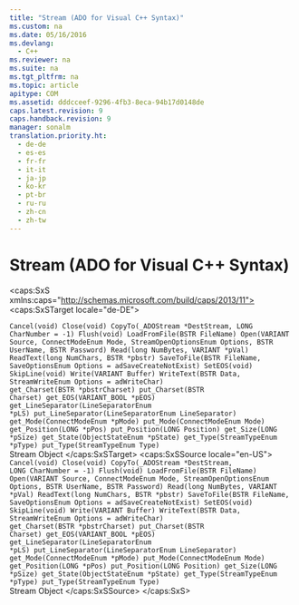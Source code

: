 ```yaml
---
title: "Stream (ADO for Visual C++ Syntax)"
ms.custom: na
ms.date: 05/16/2016
ms.devlang: 
  - C++
ms.reviewer: na
ms.suite: na
ms.tgt_pltfrm: na
ms.topic: article
apitype: COM
ms.assetid: dddcceef-9296-4fb3-8eca-94b17d0148de
caps.latest.revision: 9
caps.handback.revision: 9
manager: sonalm
translation.priority.ht: 
  - de-de
  - es-es
  - fr-fr
  - it-it
  - ja-jp
  - ko-kr
  - pt-br
  - ru-ru
  - zh-cn
  - zh-tw
---
```

# Stream (ADO for Visual C++ Syntax)
<?xml version="1.0" encoding="utf-8"?>
<caps:SxS xmlns:caps="http://schemas.microsoft.com/build/caps/2013/11">
  <caps:SxSTarget locale="de-DE">
    <developerReferenceWithoutSyntaxDocument xsi:schemaLocation="http://ddue.schemas.microsoft.com/authoring/2003/5 http://dduestorage.blob.core.windows.net/ddueschema/developer.xsd" xmlns="http://ddue.schemas.microsoft.com/authoring/2003/5" xmlns:xlink="http://www.w3.org/1999/xlink" xmlns:xsi="http://www.w3.org/2001/XMLSchema-instance">
      <introduction></introduction>
      <section>
        <title>
          <caps:sentence sentenceid="a9ac5a6cc3cbe84f9c18323af2b9007f" id="tgt1" class="tgtSentence">Methods</caps:sentence>
        </title>
        <content>
          <code>Cancel(void)
Close(void)
CopyTo(_ADOStream *DestStream, LONG CharNumber = -1)
Flush(void)
LoadFromFile(BSTR FileName)
Open(VARIANT Source, ConnectModeEnum Mode, StreamOpenOptionsEnum Options, BSTR UserName, BSTR Password)
Read(long NumBytes, VARIANT *pVal)
ReadText(long NumChars, BSTR *pbstr)
SaveToFile(BSTR FileName, SaveOptionsEnum Options = adSaveCreateNotExist)
SetEOS(void)
SkipLine(void)
Write(VARIANT Buffer)
WriteText(BSTR Data, StreamWriteEnum Options = adWriteChar)</code>
        </content>
      </section>
      <section>
        <title>
          <caps:sentence sentenceid="74693d2fc58b46bd06410f278e39aa71" id="tgt2" class="tgtSentence">Properties</caps:sentence>
        </title>
        <content>
          <code>get_Charset(BSTR *pbstrCharset)
put_Charset(BSTR Charset)
get_EOS(VARIANT_BOOL *pEOS)
get_LineSeparator(LineSeparatorEnum *pLS)
put_LineSeparator(LineSeparatorEnum LineSeparator)
get_Mode(ConnectModeEnum *pMode)
put_Mode(ConnectModeEnum Mode)
get_Position(LONG *pPos)
put_Position(LONG Position)
get_Size(LONG *pSize)
get_State(ObjectStateEnum *pState)
get_Type(StreamTypeEnum *pType)
put_Type(StreamTypeEnum Type)</code>
        </content>
      </section>
      <relatedTopics>
        <link xlink:href="0514531f-009d-4519-abc3-d727014a39f1">Stream Object</link>
      </relatedTopics>
    </developerReferenceWithoutSyntaxDocument>
  </caps:SxSTarget>
  <caps:SxSSource locale="en-US">
    <developerReferenceWithoutSyntaxDocument xsi:schemaLocation="http://ddue.schemas.microsoft.com/authoring/2003/5 http://dduestorage.blob.core.windows.net/ddueschema/developer.xsd" xmlns="http://ddue.schemas.microsoft.com/authoring/2003/5" xmlns:xlink="http://www.w3.org/1999/xlink" xmlns:xsi="http://www.w3.org/2001/XMLSchema-instance">
      <introduction></introduction>
      <section>
        <title>
          <caps:sentence id="src1" class="srcSentence">Methods</caps:sentence>
        </title>
        <content>
          <code>Cancel(void)
Close(void)
CopyTo(_ADOStream *DestStream, LONG CharNumber = -1)
Flush(void)
LoadFromFile(BSTR FileName)
Open(VARIANT Source, ConnectModeEnum Mode, StreamOpenOptionsEnum Options, BSTR UserName, BSTR Password)
Read(long NumBytes, VARIANT *pVal)
ReadText(long NumChars, BSTR *pbstr)
SaveToFile(BSTR FileName, SaveOptionsEnum Options = adSaveCreateNotExist)
SetEOS(void)
SkipLine(void)
Write(VARIANT Buffer)
WriteText(BSTR Data, StreamWriteEnum Options = adWriteChar)</code>
        </content>
      </section>
      <section>
        <title>
          <caps:sentence id="src2" class="srcSentence">Properties</caps:sentence>
        </title>
        <content>
          <code>get_Charset(BSTR *pbstrCharset)
put_Charset(BSTR Charset)
get_EOS(VARIANT_BOOL *pEOS)
get_LineSeparator(LineSeparatorEnum *pLS)
put_LineSeparator(LineSeparatorEnum LineSeparator)
get_Mode(ConnectModeEnum *pMode)
put_Mode(ConnectModeEnum Mode)
get_Position(LONG *pPos)
put_Position(LONG Position)
get_Size(LONG *pSize)
get_State(ObjectStateEnum *pState)
get_Type(StreamTypeEnum *pType)
put_Type(StreamTypeEnum Type)</code>
        </content>
      </section>
      <relatedTopics>
        <link xlink:href="0514531f-009d-4519-abc3-d727014a39f1">Stream Object</link>
      </relatedTopics>
    </developerReferenceWithoutSyntaxDocument>
  </caps:SxSSource>
</caps:SxS>